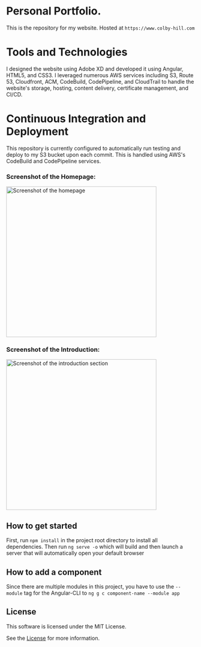 # Personal Portfolio.
This is the repository for my website. Hosted at `https://www.colby-hill.com`

# Tools and Technologies 
I designed the website using Adobe XD and developed it using Angular, HTML5, and CSS3. I leveraged numerous AWS services including S3, Route 53, Cloudfront, ACM, CodeBuild, CodePipeline, and CloudTrail to handle the website's storage, hosting, content delivery, certificate management, and CI/CD.

# Continuous Integration and Deployment
This repository is currently configured to automatically run testing and deploy to my S3 bucket upon each commit. This is handled using AWS's CodeBuild and CodePipeline services.

### Screenshot of the Homepage:
<img src="https://i.imgur.com/zVh2ZDP.jpg" height="400" alt="Screenshot of the homepage">

### Screenshot of the Introduction:
<img src="https://i.imgur.com/9l3XVZi.png" height="400" alt="Screenshot of the introduction section">

## How to get started
First, run `npm install` in the project root directory to install all dependencies.
Then run `ng serve -o` which will build and then launch a server that will automatically open your default browser

## How to add a component
Since there are multiple modules in this project, you have to use the `--module` tag for the Angular-CLI to 
`ng g c component-name --module app`

## License
This software is licensed under the MIT License.

See the [License](./LICENSE.md) for more information.
